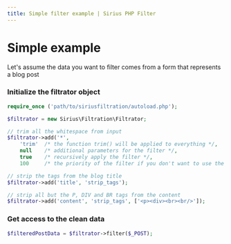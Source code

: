 ```yaml
---
title: Simple filter example | Sirius PHP Filter
---
```


# Simple example

Let's assume the data you want to filter comes from a form that represents a blog post


### Initialize the filtrator object

```php
require_once ('path/to/siriusfiltration/autoload.php');

$filtrator = new Sirius\Filtration\Filtrator;

// trim all the whitespace from input
$filtrator->add('*',
    'trim'  /* the function trim() will be applied to everything */,
    null    /* additional parameters for the filter */,
    true    /* recursively apply the filter */,
    100     /* the priority of the filter if you don't want to use the order they are added*/);

// strip the tags from the blog title
$filtrator->add('title', 'strip_tags');

// strip all but the P, DIV and BR tags from the content
$filtrator->add('content', 'strip_tags', ['<p><div><br><br/>']);
```

### Get access to the clean data

```php
$filteredPostData = $filtrator->filter($_POST);
```

